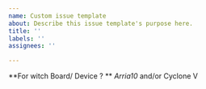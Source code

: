 ```yaml
---
name: Custom issue template
about: Describe this issue template's purpose here.
title: ''
labels: ''
assignees: ''

---
```


**For witch Board/ Device ? **
*Arria10* and/or Cyclone V
